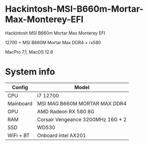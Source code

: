 # Hackintosh-MSI-B660m-Mortar-Max-Monterey-EFI
Hackintosh MSI B660m Mortar Max Monterey EFI

12700 + MSI B660M Mortar Max DDR4 + rx580

MacPro 7,1, MacOS 12.6

# System info

| Config        | Model                               |
|------------|------------------------------------|
| CPU        | i7 12700                           |
| Mainboard  | MSI MAG B660M MORTAR MAX DDR4      |
| GPU        | AMD Radeon RX 580 8G               |
| RAM        | Corsair Vengeance 3200MHz 16G * 2  |
| SSD        | WD530                              |
| WiFi + BT  | Onboard intel AX201                |
